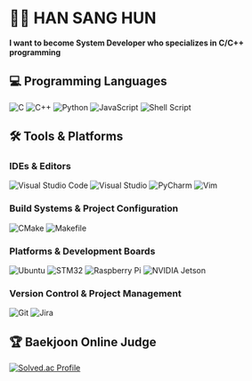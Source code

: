 # 👨‍💻 HAN SANG HUN

**I want to become System Developer who specializes in C/C++ programming**


## 💻 Programming Languages
![C](https://img.shields.io/badge/C-A8B9CC?style=for-the-badge&logo=c&logoColor=white)
![C++](https://img.shields.io/badge/C++-00599C?style=for-the-badge&logo=cplusplus&logoColor=white)
![Python](https://img.shields.io/badge/Python-3776AB?style=for-the-badge&logo=python&logoColor=white)
![JavaScript](https://img.shields.io/badge/JavaScript-F7DF1E?style=for-the-badge&logo=javascript&logoColor=black)
![Shell Script](https://img.shields.io/badge/Shell_Script-121011?style=for-the-badge&logo=gnu-bash&logoColor=white)

## 🛠️ Tools & Platforms
### IDEs & Editors
![Visual Studio Code](https://img.shields.io/badge/VS_Code-007ACC?style=for-the-badge&logo=visual-studio-code&logoColor=white)
![Visual Studio](https://img.shields.io/badge/Visual_Studio-5C2D91?style=for-the-badge&logo=visual-studio&logoColor=white)
![PyCharm](https://img.shields.io/badge/PyCharm-000000?style=for-the-badge&logo=pycharm&logoColor=white)
![Vim](https://img.shields.io/badge/VIM-019733?style=for-the-badge&logo=vim&logoColor=white)

### Build Systems & Project Configuration
![CMake](https://img.shields.io/badge/CMake-064F8C?style=for-the-badge&logo=cmake&logoColor=white)
![Makefile](https://img.shields.io/badge/Makefile-003366?style=for-the-badge&logo=gnu&logoColor=white)

### Platforms & Development Boards
![Ubuntu](https://img.shields.io/badge/Ubuntu-E95420?style=for-the-badge&logo=ubuntu&logoColor=white)
![STM32](https://img.shields.io/badge/STM32-03234B?style=for-the-badge&logo=stmicroelectronics&logoColor=white)
![Raspberry Pi](https://img.shields.io/badge/Raspberry_Pi-A22846?style=for-the-badge&logo=raspberry-pi&logoColor=white)
![NVIDIA Jetson](https://img.shields.io/badge/NVIDIA_Jetson-76B900?style=for-the-badge&logo=nvidia&logoColor=white)

### Version Control & Project Management
![Git](https://img.shields.io/badge/Git-F05032?style=for-the-badge&logo=git&logoColor=white)
![Jira](https://img.shields.io/badge/Jira-0052CC?style=for-the-badge&logo=jira&logoColor=white)

## 🏆 Baekjoon Online Judge
[![Solved.ac Profile](http://mazassumnida.wtf/api/v2/generate_badge?boj=vb0o0dv)](https://solved.ac/YOUR_BOJ_ID)
